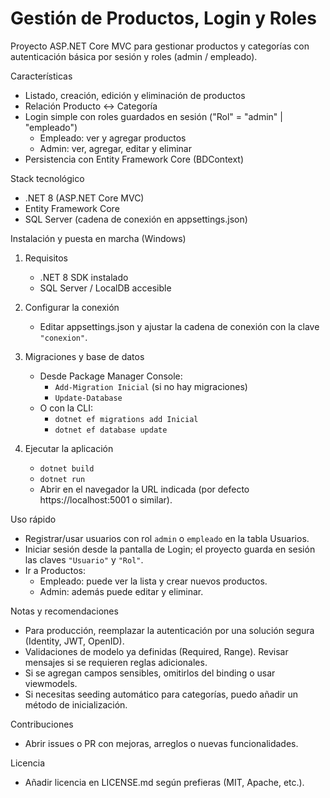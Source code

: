 # Gestión de Productos, Login y Roles

Proyecto ASP.NET Core MVC para gestionar productos y categorías con autenticación básica por sesión y roles (admin / empleado).

Características
- Listado, creación, edición y eliminación de productos
- Relación Producto ↔ Categoría
- Login simple con roles guardados en sesión ("Rol" = "admin" | "empleado")
  - Empleado: ver y agregar productos
  - Admin: ver, agregar, editar y eliminar
- Persistencia con Entity Framework Core (BDContext)

Stack tecnológico
- .NET 8 (ASP.NET Core MVC)
- Entity Framework Core
- SQL Server (cadena de conexión en appsettings.json)

Instalación y puesta en marcha (Windows)
1. Requisitos
   - .NET 8 SDK instalado
   - SQL Server / LocalDB accesible

2. Configurar la conexión
   - Editar appsettings.json y ajustar la cadena de conexión con la clave `"conexion"`.

3. Migraciones y base de datos
   - Desde Package Manager Console:
     - `Add-Migration Inicial` (si no hay migraciones)
     - `Update-Database`
   - O con la CLI:
     - `dotnet ef migrations add Inicial`
     - `dotnet ef database update`

4. Ejecutar la aplicación
   - `dotnet build`
   - `dotnet run`
   - Abrir en el navegador la URL indicada (por defecto https://localhost:5001 o similar).

Uso rápido
- Registrar/usar usuarios con rol `admin` o `empleado` en la tabla Usuarios.
- Iniciar sesión desde la pantalla de Login; el proyecto guarda en sesión las claves `"Usuario"` y `"Rol"`.
- Ir a Productos:
  - Empleado: puede ver la lista y crear nuevos productos.
  - Admin: además puede editar y eliminar.

Notas y recomendaciones
- Para producción, reemplazar la autenticación por una solución segura (Identity, JWT, OpenID).
- Validaciones de modelo ya definidas (Required, Range). Revisar mensajes si se requieren reglas adicionales.
- Si se agregan campos sensibles, omitirlos del binding o usar viewmodels.
- Si necesitas seeding automático para categorías, puedo añadir un método de inicialización.

Contribuciones
- Abrir issues o PR con mejoras, arreglos o nuevas funcionalidades.

Licencia
- Añadir licencia en LICENSE.md según prefieras (MIT, Apache, etc.).